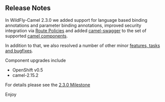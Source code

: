 Release Notes
-------------------

In WildFly-Camel 2.3.0 we added support for language based binding annotations and parameter binding annotations, improved security integration via [Route Policies](http://wildflyext.gitbooks.io/wildfly-camel/content/security/policy.html) and added [camel-swagger](http://wildflyext.gitbooks.io/wildfly-camel/content/components/camel-swagger.html) to the set of supported [camel components](http://wildflyext.gitbooks.io/wildfly-camel/content/components/README.html).

In addition to that, we also resolved a number of other minor [features, tasks and bugfixes](Changelog.md).

Component upgrades include

* OpenShift v0.5
* camel-2.15.2

For details please see the [2.3.0 Milestone](https://github.com/wildfly-extras/wildfly-camel/issues?q=milestone%3A2.3.0)

Enjoy